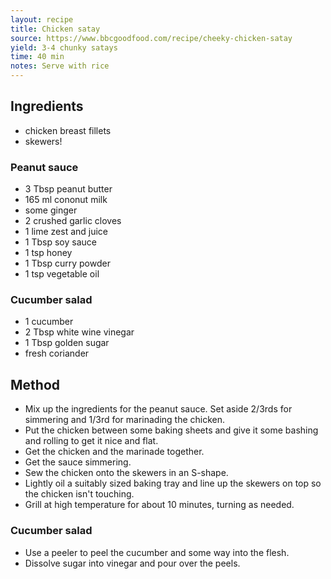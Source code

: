 ```yaml
---
layout: recipe
title: Chicken satay
source: https://www.bbcgoodfood.com/recipe/cheeky-chicken-satay
yield: 3-4 chunky satays
time: 40 min
notes: Serve with rice
---
```


## Ingredients
- chicken breast fillets
- skewers!

### Peanut sauce
- 3 Tbsp peanut butter
- 165 ml cononut milk
- some ginger
- 2 crushed garlic cloves
- 1 lime zest and juice
- 1 Tbsp soy sauce
- 1 tsp honey
- 1 Tbsp curry powder
- 1 tsp vegetable oil

### Cucumber salad
- 1 cucumber
- 2 Tbsp white wine vinegar
- 1 Tbsp golden sugar
- fresh coriander

## Method
- Mix up the ingredients for the peanut sauce. Set aside 2/3rds for simmering and 1/3rd for marinading the chicken.
- Put the chicken between some baking sheets and give it some bashing and rolling to get it nice and flat.
- Get the chicken and the marinade together.
- Get the sauce simmering.
- Sew the chicken onto the skewers in an S-shape.
- Lightly oil a suitably sized baking tray and line up the skewers on top so the chicken isn't touching.
- Grill at high temperature for about 10 minutes, turning as needed.

### Cucumber salad
- Use a peeler to peel the cucumber and some way into the flesh.
- Dissolve sugar into vinegar and pour over the peels.
